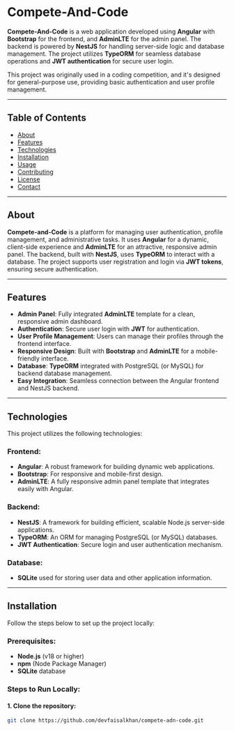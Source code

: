 # Compete-And-Code

**Compete-And-Code** is a web application developed using **Angular** with **Bootstrap** for the frontend, and **AdminLTE** for the admin panel. The backend is powered by **NestJS** for handling server-side logic and database management. The project utilizes **TypeORM** for seamless database operations and **JWT authentication** for secure user login.

This project was originally used in a coding competition, and it's designed for general-purpose use, providing basic authentication and user profile management.

---

## Table of Contents
- [About](#about)
- [Features](#features)
- [Technologies](#technologies)
- [Installation](#installation)
- [Usage](#usage)
- [Contributing](#contributing)
- [License](#license)
- [Contact](#contact)

---

## About

**Compete-and-Code** is a platform for managing user authentication, profile management, and administrative tasks. It uses **Angular** for a dynamic, client-side experience and **AdminLTE** for an attractive, responsive admin panel. The backend, built with **NestJS**, uses **TypeORM** to interact with a database. The project supports user registration and login via **JWT tokens**, ensuring secure authentication.

---

## Features

- **Admin Panel**: Fully integrated **AdminLTE** template for a clean, responsive admin dashboard.
- **Authentication**: Secure user login with **JWT** for authentication.
- **User Profile Management**: Users can manage their profiles through the frontend interface.
- **Responsive Design**: Built with **Bootstrap** and **AdminLTE** for a mobile-friendly interface.
- **Database**: **TypeORM** integrated with PostgreSQL (or MySQL) for backend database management.
- **Easy Integration**: Seamless connection between the Angular frontend and NestJS backend.

---

## Technologies

This project utilizes the following technologies:

### Frontend:
- **Angular**: A robust framework for building dynamic web applications.
- **Bootstrap**: For responsive and mobile-first design.
- **AdminLTE**: A fully responsive admin panel template that integrates easily with Angular.

### Backend:
- **NestJS**: A framework for building efficient, scalable Node.js server-side applications.
- **TypeORM**: An ORM for managing PostgreSQL (or MySQL) databases.
- **JWT Authentication**: Secure login and user authentication mechanism.

### Database:
- **SQLite** used for storing user data and other application information.

---

## Installation

Follow the steps below to set up the project locally:

### Prerequisites:
- **Node.js** (v18 or higher)
- **npm** (Node Package Manager)
- **SQLite** database

### Steps to Run Locally:

#### 1. Clone the repository:
```bash
git clone https://github.com/devfaisalkhan/compete-adn-code.git
